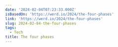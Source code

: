```yaml
---
date: '2024-02-04T07:23:33.000Z'
isBasedOn: 'https://werd.io/2024/the-four-phases'
link: 'https://werd.io/2024/the-four-phases'
slug: 2024-02-04-the-four-phases
tags:
  - Tech
title: The four phases
---
```


